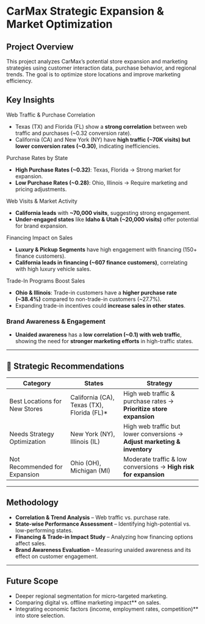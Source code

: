 # CarMax Strategic Expansion & Market Optimization  

## Project Overview  
This project analyzes CarMax’s potential store expansion and marketing strategies using customer interaction data, purchase behavior, and regional trends. The goal is to optimize store locations and improve marketing efficiency.  

## Key Insights  

Web Traffic & Purchase Correlation  
- Texas (TX) and Florida (FL) show a **strong correlation** between web traffic and purchases (~0.32 conversion rate).  
- California (CA) and New York (NY) have **high traffic (~70K visits) but lower conversion rates (~0.30)**, indicating inefficiencies.  

Purchase Rates by State  
- **High Purchase Rates (~0.32)**: Texas, Florida → Strong market for expansion.  
- **Low Purchase Rates (~0.28)**: Ohio, Illinois → Require marketing and pricing adjustments.  

Web Visits & Market Activity  
- **California leads** with **~70,000 visits**, suggesting strong engagement.  
- **Under-engaged states** like **Idaho & Utah (~20,000 visits)** offer potential for brand expansion.  

Financing Impact on Sales  
- **Luxury & Pickup Segments** have high engagement with financing (150+ finance customers).  
- **California leads in financing (~607 finance customers)**, correlating with high luxury vehicle sales.  

Trade-In Programs Boost Sales  
- **Ohio & Illinois**: Trade-in customers have a **higher purchase rate (~38.4%)** compared to non-trade-in customers (~27.7%).  
- Expanding trade-in incentives could **increase sales in other states**.  

### Brand Awareness & Engagement  
- **Unaided awareness** has a **low correlation (~0.1) with web traffic**, showing the need for **stronger marketing efforts** in high-traffic states.  

---

## 📍 Strategic Recommendations  

| Category | States | Strategy |
|----------|--------|----------|
| Best Locations for New Stores | California (CA), Texas (TX), Florida (FL)*| High web traffic & purchase rates → **Prioritize store expansion** |
| Needs Strategy Optimization | New York (NY), Illinois (IL) | High web traffic but lower conversions → **Adjust marketing & inventory** |
| Not Recommended for Expansion | Ohio (OH), Michigan (MI) | Moderate traffic & low conversions → **High risk for expansion** |

---

## Methodology  
- **Correlation & Trend Analysis** – Web traffic vs. purchase rate.  
- **State-wise Performance Assessment** – Identifying high-potential vs. low-performing states.  
- **Financing & Trade-in Impact Study** – Analyzing how financing options affect sales.  
- **Brand Awareness Evaluation** – Measuring unaided awareness and its effect on customer engagement.  

---

## Future Scope  
- Deeper regional segmentation for micro-targeted marketing.  
- Comparing digital vs. offline marketing impact** on sales.  
- Integrating economic factors (income, employment rates, competition)** into store selection.  
